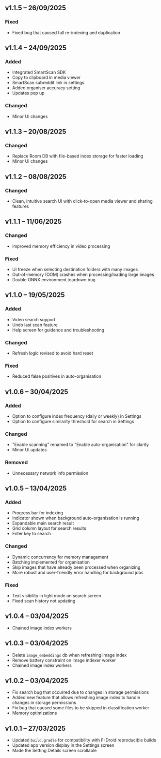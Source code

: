 ## v1.1.5 – 26/09/2025

### Fixed
- Fixed bug that caused full re-indexing and duplication

## v1.1.4 – 24/09/2025

### Added
- Integrated SmartScan SDK
- Copy to clipboard in media viewer
- SmartScan subreddit link in settings
- Added organiser accuracy setting
- Updates pop up

### Changed
- Minor UI changes

## v1.1.3 – 20/08/2025

### Changed
- Replace Room DB with file-based index storage for faster loading
- Minor UI changes

## v1.1.2 – 08/08/2025

### Changed
- Clean, intuitive search UI with click-to-open media viewer and sharing features

## v1.1.1 – 11/06/2025

### Changed

* Improved memory efficiency in video processing

### Fixed

* UI freeze when selecting destination folders with many images
* Out-of-memory (OOM) crashes when processing/loading large images
* Double ONNX environment teardown bug

## v1.1.0 – 19/05/2025

### Added
- Video search support
- Undo last scan feature
- Help screen for guidance and troubleshooting

### Changed
- Refresh logic revised to avoid hard reset

### Fixed
- Reduced false positives in auto-organisation

## v1.0.6 – 30/04/2025

### Added
- Option to configure index frequency (daily or weekly) in Settings  
- Option to configure similarity threshold for search in Settings  

### Changed
- "Enable scanning" renamed to "Enable auto-organisation" for clarity
- Minor UI updates

### Removed
- Unnecessary network info permission  

## v1.0.5 – 13/04/2025

### Added
- Progress bar for indexing
- Indicator shown when background auto-organisation is running
- Expandable main search result
- Grid column layout for search results
- Enter key to search

### Changed
- Dynamic concurrency for memory management
- Batching implemented for organisation
- Skip images that have already been processed when organizing
- More robust and user-friendly error handling for background jobs

### Fixed
- Text visibility in light mode on search screen
- Fixed scan history not updating

## v1.0.4 – 03/04/2025

- Chained image index workers

## v1.0.3 – 03/04/2025

- Delete `image_embeddings` db when refreshing image index
- Remove battery constraint on image indexer worker
- Chained image index workers

## v1.0.2 – 03/04/2025

- Fix search bug that occurred due to changes in storage permissions
- Added new feature that allows refreshing image index to handle changes in storage permissions
- Fix bug that caused some files to be skipped in classification worker
- Memory optimizations

## v1.0.1 – 27/03/2025

- Updated `build.gradle` for compatibility with F-Droid reproducible builds  
- Updated app version display in the Settings screen  
- Made the Setting Details screen scrollable
